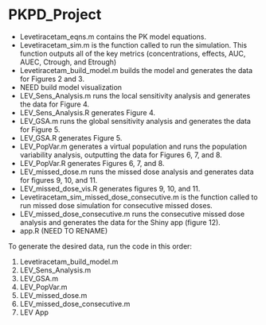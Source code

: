 # PKPD_Project

- Levetiracetam_eqns.m contains the PK model equations.
- Levetiracetam_sim.m is the function called to run the simulation. This function outputs all of the key metrics (concentrations, effects, AUC, AUEC, Ctrough, and Etrough)
- Levetiracetam_build_model.m builds the model and generates the data for Figures 2 and 3.
- NEED build model visualization
- LEV_Sens_Analysis.m runs the local sensitivity analysis and generates the data for Figure 4.
- LEV_Sens_Analysis.R generates Figure 4.
- LEV_GSA.m runs the global sensitivity analysis and generates the data for Figure 5.
- LEV_GSA.R generates Figure 5.
- LEV_PopVar.m generates a virtual population and runs the population variability analysis, outputting the data for Figures 6, 7, and 8.
- LEV_PopVar.R generates Figures 6, 7, and 8.
- LEV_missed_dose.m runs the missed dose analysis and generates data for figures 9, 10, and 11.
- LEV_missed_dose_vis.R generates figures 9, 10, and 11.
- Levetiracetam_sim_missed_dose_consecutive.m is the function called to run missed dose simulation for consecutive missed doses. 
- LEV_missed_dose_consecutive.m runs the consecutive missed dose analysis and generates the data for the Shiny app (figure 12).
- app.R (NEED TO RENAME)

To generate the desired data, run the code in this order:
1. Levetiracetam_build_model.m
2. LEV_Sens_Analysis.m
3. LEV_GSA.m
4. LEV_PopVar.m
5. LEV_missed_dose.m
6. LEV_missed_dose_consecutive.m
7. LEV App
